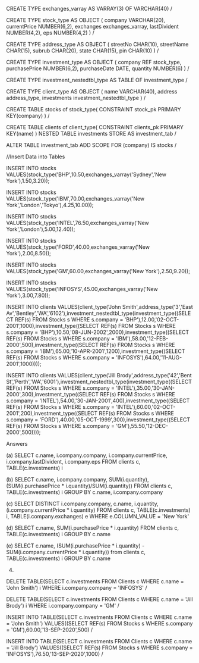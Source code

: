 CREATE TYPE exchanges_varray AS VARRAY(3)
OF VARCHAR(40)
/

CREATE TYPE stock_type AS OBJECT (
company VARCHAR(20),
currentPrice NUMBER(6,2),
exchanges exchanges_varray,
lastDivident NUMBER(4,2),
eps NUMBER(4,2)
)
/

CREATE TYPE address_type AS OBJECT (
streetNo CHAR(10),
streetName CHAR(15),
subrub CHAR(20),
state CHAR(15),
pin CHAR(10)
)
/

CREATE TYPE investment_type AS OBJECT (
company REF stock_type,
purchasePrice NUMBER(6,2),
purchaseDate DATE,
quantity NUMBER(6)
)
/

CREATE TYPE investment_nestedtbl_type AS TABLE OF investment_type
/

CREATE TYPE client_type AS OBJECT (
name VARCHAR(40),
address address_type,
investments investment_nestedtbl_type
)
/

CREATE TABLE stocks of stock_type(
CONSTRAINT stock_pk PRIMARY KEY(company)
)
/

CREATE TABLE clients of client_type(
CONSTRAINT clients_pk PRIMARY KEY(name)
)
NESTED TABLE investments STORE AS investment_tab
/

ALTER TABLE investment_tab
ADD SCOPE FOR (company) IS stocks
/



//Insert Data into Tables

INSERT INTO stocks VALUES(stock_type('BHP',10.50,exchanges_varray('Sydney','New York'),1.50,3.20));

INSERT INTO stocks VALUES(stock_type('IBM',70.00,exchanges_varray('New York','London','Tokyo'),4.25,10.00));

INSERT INTO stocks VALUES(stock_type('INTEL',76.50,exchanges_varray('New York','London'),5.00,12.40));

INSERT INTO stocks VALUES(stock_type('FORD',40.00,exchanges_varray('New York'),2.00,8.50));

INSERT INTO stocks VALUES(stock_type('GM',60.00,exchanges_varray('New York'),2.50,9.20));

INSERT INTO stocks VALUES(stock_type('INFOSYS',45.00,exchanges_varray('New York'),3.00,7.80));


INSERT INTO clients VALUES(client_type('John Smith',address_type('3','East Av','Bentley','WA','6102'),investment_nestedtbl_type(investment_type((SELECT REF(s) FROM Stocks s WHERE s.company = 'BHP'),12.00,'02-OCT-2001',1000),investment_type((SELECT REF(s) FROM Stocks s WHERE s.company = 'BHP'),10.50,'08-JUN-2002',2000),investment_type((SELECT REF(s) FROM Stocks s WHERE s.company = 'IBM'),58.00,'12-FEB-2000',500),investment_type((SELECT REF(s) FROM Stocks s WHERE s.company = 'IBM'),65.00,'10-APR-2001',1200),investment_type((SELECT REF(s) FROM Stocks s WHERE s.company = 'INFOSYS'),64.00,'11-AUG-2001',1000))));

INSERT INTO clients VALUES(client_type('Jill Brody',address_type('42','Bent St','Perth','WA','6001'),investment_nestedtbl_type(investment_type((SELECT REF(s) FROM Stocks s WHERE s.company = 'INTEL'),35.00,'30-JAN-2000',300),investment_type((SELECT REF(s) FROM Stocks s WHERE s.company = 'INTEL'),54.00,'30-JAN-2001',400),investment_type((SELECT REF(s) FROM Stocks s WHERE s.company = 'INTEL'),60.00,'02-OCT-2001',200),investment_type((SELECT REF(s) FROM Stocks s WHERE s.company = 'FORD'),40.00,'05-OCT-1999',300),investment_type((SELECT REF(s) FROM Stocks s WHERE s.company = 'GM'),55.50,'12-DEC-2000',500))));


Answers

(a)
SELECT c.name, i.company.company, i.company.currentPrice, i.company.lastDivident, i.company.eps
FROM clients c, TABLE(c.investments) i

(b)
SELECT c.name, i.company.company, SUM(i.quantity), (SUM(i.purchasePrice * i.quantity)/SUM(i.quantity))
FROM clients c, TABLE(c.investments) i
GROUP BY c.name, i.company.company


(c)
SELECT DISTINCT i.company.company, c.name, i.quantity, (i.company.currentPrice * i.quantity)
FROM clients c, TABLE(c.investments) i, TABLE(i.company.exchanges) e
WHERE e.COLUMN_VALUE = 'New York'

(d)
SELECT c.name, SUM(i.purchasePrice * i.quantity)
FROM clients c, TABLE(c.investments) i
GROUP BY c.name

(e)
SELECT c.name, (SUM(i.purchasePrice * i.quantity) - SUM(i.company.currentPrice * i.quantity))
from clients c, TABLE(c.investments) i
GROUP BY c.name


4.
DELETE TABLE(SELECT c.investments FROM Clients c WHERE c.name = 'John Smith') i
WHERE i.company.company = 'INFOSYS'
/

DELETE TABLE(SELECT c.investments FROM Clients c WHERE c.name = 'Jill Brody') i
WHERE i.company.company = 'GM'
/

INSERT INTO TABLE(SELECT c.investments FROM Clients c WHERE c.name = 'John Smith') VALUES((SELECT REF(s) FROM Stocks s WHERE s.company = 'GM'),60.00,'13-SEP-2020',500)
/

INSERT INTO TABLE(SELECT c.investments FROM Clients c WHERE c.name = 'Jill Brody') VALUES((SELECT REF(s) FROM Stocks s WHERE s.company = 'INFOSYS'),76.50,'13-SEP-2020',1000)
/



